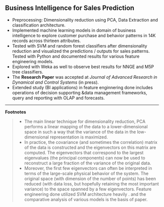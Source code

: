 ## Business Intelligence for Sales Prediction 


* Preprocessing:  Dimensionality reduction using PCA, Data Extraction and classification architecture.
* Implemented machine learning models in domain of business intelligence to explore customer purchase and behavior patterns in 14K records across thirteen attributes. 
* Tested with SVM and random forest classifiers after dimensionality reduction and visualized the predictions / outputs for sales patterns. Tested with Python and documented results for various feature engineering models. 
* Explored with Weka as well to observe best results for NNGE and M5P tree classifiers.
* The **Research Paper** was accepted at *Journal of Advanced Research in Dynamical and Control Systems* (in press). 
* Extended study (BI applications) in feature enginnering done includes operations of decision supporting &data management frameworks, query and reporting with OLAP and forecasts.


---

**Footnotes**
>    * The main linear technique for dimensionality reduction, PCA performs a linear mapping of the data to a lower-dimensional
space in such a way that the variance of the data in the low-dimensional representation is maximized. 
>    * In practice, the covariance (and sometimes the correlation) matrix of the data is constructed and the eigenvectors 
on this matrix are computed. The eigenvectors that correspond to the largest eigenvalues (the principal components) 
can now be used to reconstruct a large fraction of the variance of the original data. 
>    * Moreover, the first few eigenvectors can often be interpreted in terms of the large-scale physical behavior of 
the system. The original space (with dimension of the number of points) has been reduced (with data loss, but 
hopefully retaining the most important variance) to the space spanned by a few eigenvectors.
> Feature engineering done utilized SVM architecture heavily . and the comparative analysis of various models is the basis of paper.
